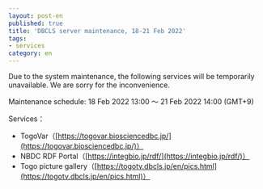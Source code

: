 ```yaml
---
layout: post-en
published: true
title: 'DBCLS server maintenance, 18-21 Feb 2022'
tags:
- services
category: en
---
```


Due to the system maintenance, the following services will be temporarily unavailable. We are sorry for the inconvenience.

Maintenance schedule: 18 Feb 2022 13:00 〜 21 Feb 2022 14:00 (GMT+9)

Services：
- TogoVar（[https://togovar.biosciencedbc.jp/](https://togovar.biosciencedbc.jp/)）
- NBDC RDF Portal（[https://integbio.jp/rdf/](https://integbio.jp/rdf/)）
- Togo picture gallery（[https://togotv.dbcls.jp/en/pics.html](https://togotv.dbcls.jp/en/pics.html)）
